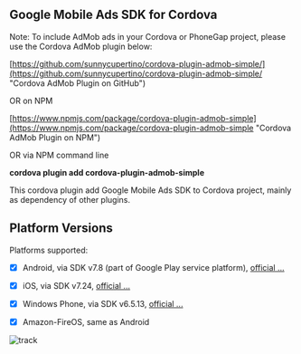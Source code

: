 ## Google Mobile Ads SDK for Cordova

Note: To include AdMob ads in your Cordova or PhoneGap project, please use the Cordova AdMob plugin below:

[https://github.com/sunnycupertino/cordova-plugin-admob-simple/](https://github.com/sunnycupertino/cordova-plugin-admob-simple/ "Cordova AdMob Plugin on GitHub") 

OR on NPM

[https://www.npmjs.com/package/cordova-plugin-admob-simple](https://www.npmjs.com/package/cordova-plugin-admob-simple "Cordova AdMob Plugin on NPM") 

OR via NPM command line

**cordova plugin add cordova-plugin-admob-simple**

This cordova plugin add Google Mobile Ads SDK to Cordova project, mainly as dependency of other plugins.

## Platform Versions

Platforms supported:
- [x] Android, via SDK v7.8 (part of Google Play service platform), [official ...](https://developers.google.com/admob/android/download)
- [x] iOS, via SDK v7.24, [official ...](https://developers.google.com/admob/ios/download)
- [x] Windows Phone, via SDK v6.5.13, [official ...](https://developers.google.com/admob/wp/download)
- [x] Amazon-FireOS, same as Android



![track](http://goo.gl/TaOCEl)
